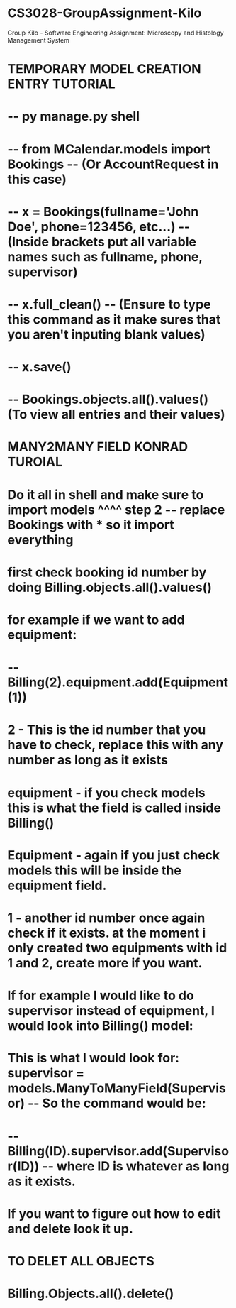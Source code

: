# CS3028-GroupAssignment-Kilo
Group Kilo - Software Engineering Assignment: Microscopy and Histology Management System

# TEMPORARY MODEL CREATION ENTRY TUTORIAL
# -- py manage.py shell
# -- from MCalendar.models import Bookings -- (Or AccountRequest in this case)
# -- x = Bookings(fullname='John Doe', phone=123456, etc...) -- (Inside brackets put all variable names such as fullname, phone, supervisor)
# -- x.full_clean() -- (Ensure to type this command as it make sures that you aren't inputing blank values)
# -- x.save()
# -- Bookings.objects.all().values() (To view all entries and their values)

# MANY2MANY FIELD KONRAD TUROIAL
# Do it all in shell and make sure to import models ^^^^ step 2 -- replace Bookings with * so it import everything
# first check booking id number by doing Billing.objects.all().values()
# for example if we want to add equipment:
# -- Billing(2).equipment.add(Equipment(1))
# 
# 2 - This is the id number that you have to check, replace this with any number as long as it exists
# equipment - if you check models this is what the field is called inside Billing()
# Equipment - again if you just check models this will be inside the equipment field.
# 1 - another id number once again check if it exists. at the moment i only created two equipments with id 1 and 2, create more if you want.
#
# If for example I would like to do supervisor instead of equipment, I would look into Billing() model:
# This is what I would look for: supervisor = models.ManyToManyField(Supervisor) -- So the command would be:
# -- Billing(ID).supervisor.add(Supervisor(ID)) -- where ID is whatever as long as it exists.
# If you want to figure out how to edit and delete look it up.

# TO DELET ALL OBJECTS
# Billing.Objects.all().delete()